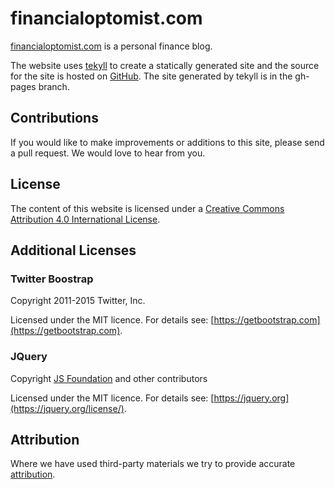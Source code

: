 financialoptomist.com
=====================

[financialoptomist.com](http://financialoptomist.com) is a personal finance blog.

The website uses [tekyll](https://github.com/lawrencewoodman/tekyll) to create a statically generated site and the source for the site is hosted on [GitHub](http://github.com/vlifesystems/financialoptomist.com).  The site generated by tekyll is in the gh-pages branch.

Contributions
-------------
If you would like to make improvements or additions to this site, please send a pull request. We would love to hear from you.

License
-------
The content of this website is licensed under a [Creative Commons Attribution 4.0 International License](http://creativecommons.org/licenses/by/4.0/).

Additional Licenses
-------------------

### Twitter Boostrap

Copyright 2011-2015 Twitter, Inc.

Licensed under the MIT licence.  For details see: [https://getbootstrap.com](https://getbootstrap.com).

### JQuery

Copyright [JS Foundation](https://js.foundation/) and other contributors

Licensed under the MIT licence.  For details see: [https://jquery.org](https://jquery.org/license/).

Attribution
-----------
Where we have used third-party materials we try to provide accurate [attribution](https://github.com/vlifesystems/financialoptomist.com/blob/master/attribution.md).

